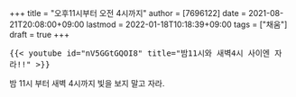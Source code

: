 +++
title = "오후11시부터 오전 4시까지"
author = [7696122]
date = 2021-08-21T20:08:00+09:00
lastmod = 2022-01-18T10:18:39+09:00
tags = ["채움"]
draft = true
+++

<kbd>{{< youtube id="nV5GGtGQOI8" title="밤11시와 새벽4시 사이엔 자라!!" >}}</kbd>  

밤 11시 부터 새벽 4시까지 빛을 보지 말고 자라.
